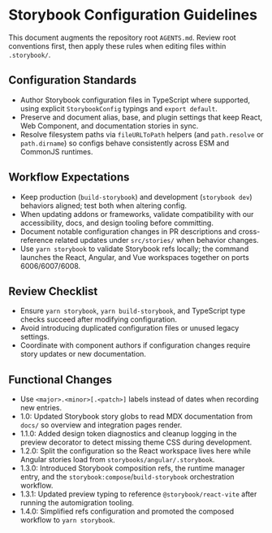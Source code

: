 # Storybook Configuration Guidelines

This document augments the repository root `AGENTS.md`. Review root conventions first, then apply these rules when editing files within `.storybook/`.

## Configuration Standards
- Author Storybook configuration files in TypeScript where supported, using explicit `StorybookConfig` typings and `export default`.
- Preserve and document alias, base, and plugin settings that keep React, Web Component, and documentation stories in sync.
- Resolve filesystem paths via `fileURLToPath` helpers (and `path.resolve` or `path.dirname`) so configs behave consistently across ESM and CommonJS runtimes.

## Workflow Expectations
- Keep production (`build-storybook`) and development (`storybook dev`) behaviors aligned; test both when altering config.
- When updating addons or frameworks, validate compatibility with our accessibility, docs, and design tooling before committing.
- Document notable configuration changes in PR descriptions and cross-reference related updates under `src/stories/` when behavior changes.
- Use `yarn storybook` to validate Storybook refs locally; the command launches the React, Angular, and Vue workspaces together on ports 6006/6007/6008.

## Review Checklist
- Ensure `yarn storybook`, `yarn build-storybook`, and TypeScript type checks succeed after modifying configuration.
- Avoid introducing duplicated configuration files or unused legacy settings.
- Coordinate with component authors if configuration changes require story updates or new documentation.

## Functional Changes
- Use `<major>.<minor>[.<patch>]` labels instead of dates when recording new entries.
- 1.0: Updated Storybook story globs to read MDX documentation from `docs/` so overview and integration pages render.
- 1.1.0: Added design token diagnostics and cleanup logging in the preview decorator to detect missing theme CSS during development.
- 1.2.0: Split the configuration so the React workspace lives here while Angular stories load from `storybooks/angular/.storybook`.
- 1.3.0: Introduced Storybook composition refs, the runtime manager entry, and the `storybook:compose`/`build-storybook` orchestration workflow.
- 1.3.1: Updated preview typing to reference `@storybook/react-vite` after running the automigration tooling.
- 1.4.0: Simplified refs configuration and promoted the composed workflow to `yarn storybook`.
